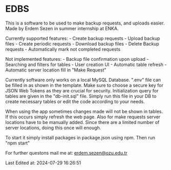 # EDBS

This is a software to be used to make backup requests, and uploads easier. 
Made by Erdem Sezen in summer internship at ENKA.

Currently supported features:
    - Create backup requests
    - Upload backup files
    - Create periodic requests
    - Download backup files
    - Delete Backup requests
    - Automatically mark not completed requests

Not implemented features: 
    - Backup file confirmation upon upload
    - Searching and filters for tables
    - User creation UI
    - Automatic table refresh
    - Automatic server location fill in "Make Request"

Currently software only works on a local MySQL Database. ".env" file can be
filled in as shown in the template. Make sure to choose a secure key for JSON 
Web Tokens as they are crucial for security. Initialization query for tables
are given in the "db-init.sql" file. Simply run this file in your DB to create
necessary tables or edit the code according to your needs.

When using the app sometimes changes made will not be shown in tables. If this
occurs simply refresh the web page. Also for make requests server locations 
have to be manually added. Since there are a limited number of server locations,
doing this once will enough. 

To start it simply install packages in package.json using npm. Then run "npm start"

For further questons mail me at: erdem.sezen@ozu.edu.tr

Last Edited at: 2024-07-29 16:26:51